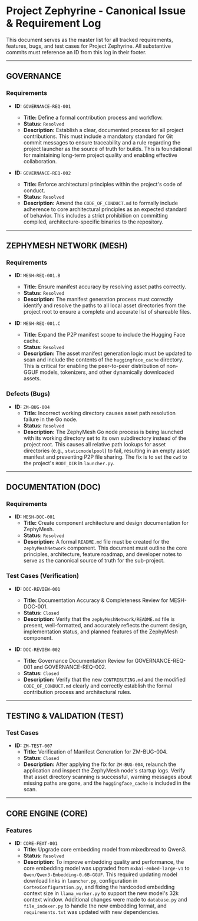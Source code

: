 # Project Zephyrine - Canonical Issue & Requirement Log

This document serves as the master list for all tracked requirements, features, bugs, and test cases for Project Zephyrine. All substantive commits must reference an ID from this log in their footer.

---

## **GOVERNANCE**

### Requirements

-   **ID:** `GOVERNANCE-REQ-001`
    -   **Title:** Define a formal contribution process and workflow.
    -   **Status:** `Resolved`
    -   **Description:** Establish a clear, documented process for all project contributions. This must include a mandatory standard for Git commit messages to ensure traceability and a rule regarding the project launcher as the source of truth for builds. This is foundational for maintaining long-term project quality and enabling effective collaboration.

-   **ID:** `GOVERNANCE-REQ-002`
    -   **Title:** Enforce architectural principles within the project's code of conduct.
    -   **Status:** `Resolved`
    -   **Description:** Amend the `CODE_OF_CONDUCT.md` to formally include adherence to core architectural principles as an expected standard of behavior. This includes a strict prohibition on committing compiled, architecture-specific binaries to the repository.

---

## **ZEPHYMESH NETWORK (MESH)**

### Requirements

-   **ID:** `MESH-REQ-001.B`
    -   **Title:** Ensure manifest accuracy by resolving asset paths correctly.
    -   **Status:** `Resolved`
    -   **Description:** The manifest generation process must correctly identify and resolve the paths to all local asset directories from the project root to ensure a complete and accurate list of shareable files.

-   **ID:** `MESH-REQ-001.C`
    -   **Title:** Expand the P2P manifest scope to include the Hugging Face cache.
    -   **Status:** `Resolved`
    -   **Description:** The asset manifest generation logic must be updated to scan and include the contents of the `huggingface_cache` directory. This is critical for enabling the peer-to-peer distribution of non-GGUF models, tokenizers, and other dynamically downloaded assets.

### Defects (Bugs)

-   **ID:** `ZM-BUG-004`
    -   **Title:** Incorrect working directory causes asset path resolution failure in the Go node.
    -   **Status:** `Resolved`
    -   **Description:** The ZephyMesh Go node process is being launched with its working directory set to its own subdirectory instead of the project root. This causes all relative path lookups for asset directories (e.g., `staticmodelpool`) to fail, resulting in an empty asset manifest and preventing P2P file sharing. The fix is to set the `cwd` to the project's `ROOT_DIR` in `launcher.py`.

---

## **DOCUMENTATION (DOC)**

### Requirements

-   **ID:** `MESH-DOC-001`
    -   **Title:** Create component architecture and design documentation for ZephyMesh.
    -   **Status:** `Resolved`
    -   **Description:** A formal `README.md` file must be created for the `zephyMeshNetwork` component. This document must outline the core principles, architecture, feature roadmap, and developer notes to serve as the canonical source of truth for the sub-project.

### Test Cases (Verification)

-   **ID:** `DOC-REVIEW-001`
    -   **Title:** Documentation Accuracy & Completeness Review for MESH-DOC-001.
    -   **Status:** `Closed`
    -   **Description:** Verify that the `zephyMeshNetwork/README.md` file is present, well-formatted, and accurately reflects the current design, implementation status, and planned features of the ZephyMesh component.

-   **ID:** `DOC-REVIEW-002`
    -   **Title:** Governance Documentation Review for GOVERNANCE-REQ-001 and GOVERNANCE-REQ-002.
    -   **Status:** `Closed`
    -   **Description:** Verify that the new `CONTRIBUTING.md` and the modified `CODE_OF_CONDUCT.md` clearly and correctly establish the formal contribution process and architectural rules.

---

## **TESTING & VALIDATION (TEST)**

### Test Cases

-   **ID:** `ZM-TEST-007`
    -   **Title:** Verification of Manifest Generation for ZM-BUG-004.
    -   **Status:** `Closed`
    -   **Description:** After applying the fix for `ZM-BUG-004`, relaunch the application and inspect the ZephyMesh node's startup logs. Verify that asset directory scanning is successful, warning messages about missing paths are gone, and the `huggingface_cache` is included in the scan.

---

## **CORE ENGINE (CORE)**

### Features

-   **ID:** `CORE-FEAT-001`
    -   **Title:** Upgrade core embedding model from mixedbread to Qwen3.
    -   **Status:** `Resolved`
    -   **Description:** To improve embedding quality and performance, the core embedding model was upgraded from `mxbai-embed-large-v1` to `Qwen/Qwen3-Embedding-0.6B-GGUF`. This required updating model download links in `launcher.py`, configuration in `CortexConfiguration.py`, and fixing the hardcoded embedding context size in `llama_worker.py` to support the new model's 32k context window. Additional changes were made to `database.py` and `file_indexer.py` to handle the new embedding format, and `requirements.txt` was updated with new dependencies.
